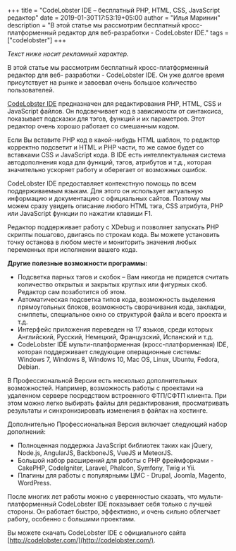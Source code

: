 +++
title = "CodeLobster IDE – бесплатный PHP, HTML, CSS, JavaScript редактор" 
date = 2019-01-30T17:53:19+05:00
author = "Илья Маринин"
description = "В этой статье мы рассмотрим бесплатный кросс-платформенный редактор для веб-разработки - CodeLobster IDE."
tags = ["codelobster"]
+++

*Текст ниже носит рекламный характер.*

В этой статье мы рассмотрим бесплатный кросс-платформенный редактор для веб-
разработки - CodeLobster IDE. Он уже долгое время присутствует на рынке и завоевал очень
большое количество пользователей.

[CodeLobster IDE](http://www.codelobster.com/) предназначен для редактирования PHP, HTML, CSS и JavaScript файлов. Он
подсвечивает код в зависимости от синтаксиса, показывает подсказки для тэгов, функций и
их параметров. Этот редактор очень хорошо работает со смешанным кодом.

Если Вы вставите РНР код в какой-нибудь HTML шаблон, то редактор корректно подсветит
и HTML и PHP части, то же самое будет со вставками CSS и JavaScript кода.
В IDE есть интеллектуальная система автодополнения кода для функций, тэгов, атрибутов и
т.д., которая значительно ускоряет работу и оберегает от возможных ошибок.

CodeLobster IDE предоставляет контекстную помощь по всем поддерживаемым языкам. Для
этого он использует актуальную информацию и документацию с официальных сайтов.
Поэтому мы можем сразу увидеть описание любого HTML тэга, CSS атрибута, PHP или
JavaScript функции по нажатии клавиши F1.

Редактор поддерживает работу с XDebug и позволяет запускать PHP скрипты пошагово,
двигаясь по строкам кода. Вы можете установить точку останова в любом месте и
мониторить значения любых переменных при исполнении вашего кода.

__Другие полезные возможности программы:__

* Подсветка парных тэгов и скобок – Вам никогда не придется считать количество
открытых и закрытых круглых или фигурных скоб. Редактор сам позаботится об этом.
* Автоматическая подсветка типов кода, возможность выделения прямоугольных
блоков, возможность сворачивания кода, закладки, сниппеты, специальное окно со
структурой файла и всего проекта и т.д.
* Интерфейс приложения переведен на 17 языков, среди которых Английский, Русский,
Немецкий, Французский, Испанский и т.д.
* CodeLobster IDE мульти-платформенная (кросс-платформенная) IDE, которая
поддерживает следующие операционные системы: Windows 7, Windows 8, Windows
10, Mac OS, Linux, Ubuntu, Fedora, Debian.

В Профессиональной Версии есть несколько дополнительных возможностей. Например,
возможность работы с проектами на удаленном сервере посредством встроенного
ФТП/СФТП клиента. При этом можно легко выбирать файлы для редактирования,
просматривать результаты и синхронизировать изменения в файлах на хостинге.

Дополнительно Профессиональная Версия включает следующий набор дополнений:

* Полноценная поддержка JavaScript библиотек таких как jQuery, Node.js, AngularJS,
BackboneJS, VueJS и MeteorJS.
* Большой набор расширений для работы с PHP фреймфорками - CakePHP, CodeIgniter,
Laravel, Phalcon, Symfony, Twig и Yii.
* Плагины для работы с популярными ЦМС - Drupal, Joomla, Magento, WordPress.

После многих лет работы можно с уверенностью сказать, что мульти-платформенный
CodeLobster IDE показывает себя только с лучшей стороны. Он работает быстро,
эффективно, и очень сильно облегчает работу, особенно с большими проектами.

Вы можете скачать CodeLobster IDE с официального сайта [http://codelobster.com/](http://codelobster.com/).